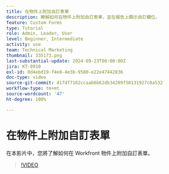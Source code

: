 ```yaml
---
title: 在物件上附加自訂表單
description: 瞭解如何在物件上附加自訂表單，並在報告上顯示自訂欄位。
feature: Custom Forms
type: Tutorial
role: Admin, Leader, User
level: Beginner, Intermediate
activity: use
team: Technical Marketing
thumbnail: 335173.png
last-substantial-update: 2024-09-23T00:00:00Z
jira: KT-8910
exl-id: 0d4ebd19-f4e8-4e3b-9580-e22e47442836
doc-type: video
source-git-commit: d17df7162ccaab6b62db34209f50131927c0a532
workflow-type: tm+mt
source-wordcount: '47'
ht-degree: 100%

---
```


# 在物件上附加自訂表單

在本影片中，您將了解如何在 Workfront 物件上附加自訂表單。

>[!VIDEO](https://video.tv.adobe.com/v/335173/?quality=12&learn=on&enablevpops)
